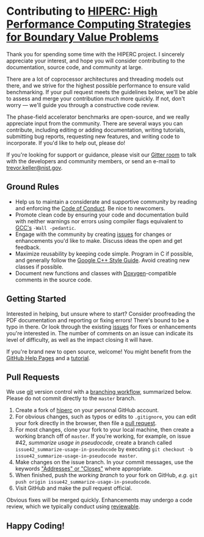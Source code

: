 # Contributing to [HIPERC: High Performance Computing Strategies for Boundary Value Problems][_hiperc]

Thank you for spending some time with the HIPERC project.
I sincerely appreciate your interest, and hope you will consider contributing
to the documentation, source code, and community at large.

There are a lot of coprocessor architectures and threading models out there, and
we strive for the highest possible performance to ensure valid benchmarking.
If your pull request meets the guidelines below, we'll be able to assess and
merge your contribution much more quickly. If not, don't worry &mdash; we'll
guide you through a constructive code review.

The phase-field accelerator benchmarks are open-source, and we really appreciate
input from the community. There are several ways you can contribute, including
editing or adding documentation, writing tutorials, submitting bug reports,
requesting new features, and writing code to incorporate. If you'd like to help
out, please do!

If you're looking for support or guidance, please visit our [Gitter room][_gitter]
to talk with the developers and community members, or send an e-mail to
trevor.keller@nist.gov.

## Ground Rules

- Help us to maintain a considerate and supportive community by reading and
  enforcing the [Code of Conduct][_conduct]. Be nice to newcomers.
- Promote clean code by ensuring your code and documentation build with neither
  warnings nor errors using compiler flags equivalent to [GCC's][_gcc]
  ```-Wall -pedantic```.
- Engage with the community by creating [issues][_issue] for changes or
  enhancements you'd like to make. Discuss ideas the open and get feedback.
- Maximize reusability by keeping code simple. Program in C if possible, and
  generally follow the [Google C++ Style Guide][_goog]. Avoid creating new
  classes if possible.
- Document new functions and classes with [Doxygen][_doxy]-compatible comments
  in the source code.

## Getting Started

Interested in helping, but unsure where to start? Consider proofreading the PDF
documentation and reporting or fixing errors! There's bound to be a typo in
there. Or look through the existing [issues][_issue] for fixes or enhancements
you're interested in. The number of comments on an issue can indicate its level
of difficulty, as well as the impact closing it will have.

If you're brand new to open source, welcome! You might benefit from the
[GitHub Help Pages][_ghhelp] and a [tutorial][_tut].

## Pull Requests

We use [git][_git] version control with a [branching workflow][_branch], 
summarized below. Please do not commit directly to the ```master``` branch.

1. Create a fork of [hiperc][_hiperc] on your personal
   GitHub account.
2. For obvious changes, such as typos or edits to ```.gitignore```, you can edit
   your fork directly in the browser, then file a [pull request][_pr].
3. For most changes, clone your fork to your local machine, then create a
   working branch off of ```master```. If you're working, for example, on issue
   #42, *summarize usage in pseudocode*, create a branch called
   ```issue42_summarize-usage-in-pseudocode``` by executing
   ```git checkout -b issue42_summarize-usage-in-pseudocode master```.
4. Make changes on the issue branch. In your commit messages, use the keywords
   ["Addresses" or "Closes"][_ghkey] where appropriate.
5. When finished, push the *working branch* to your fork on GitHub, *e.g.*
   ```git push origin issue42_summarize-usage-in-pseudocode```.
6. Visit GitHub and make the pull request official.

Obvious fixes will be merged quickly. Enhancements may undergo a code review,
which we typically conduct using [reviewable][_review].

## Happy Coding!

[_hiperc]:    https://github.com/usnistgov/hiperc
[_branch]:  http://nvie.com/posts/a-successful-git-branching-model/
[_conduct]: https://github.com/usnistgov/hiperc/blob/master/CODE_OF_CONDUCT.md
[_doxy]:    https://www.stack.nl/~dimitri/doxygen/manual/docblocks.html
[_gcc]:     https://gcc.gnu.org/
[_ghhelp]:  https://help.github.com/
[_ghkey]:   https://help.github.com/articles/closing-issues-using-keywords/
[_git]:     https://git-scm.com/
[_gitter]:  https://gitter.im/hiperc/Lobby
[_goog]:    https://google.github.io/styleguide/cppguide.html
[_issue]:   https://github.com/usnistgov/hiperc/issues
[_pr]:      https://help.github.com/articles/about-pull-requests/
[_review]:  https://reviewable.io/reviews/usnistgov/hiperc
[_tut]:     https://egghead.io/courses/how-to-contribute-to-an-open-source-project-on-github
